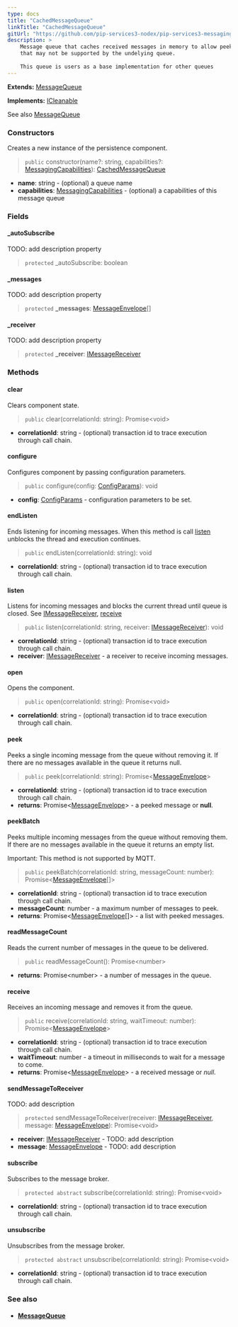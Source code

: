 ```yaml
---
type: docs
title: "CachedMessageQueue"
linkTitle: "CachedMessageQueue"
gitUrl: "https://github.com/pip-services3-nodex/pip-services3-messaging-nodex"
description: >
    Message queue that caches received messages in memory to allow peek operations
    that may not be supported by the undelying queue.
 
    This queue is users as a base implementation for other queues
---
```


**Extends:** [MessageQueue](../message_queue) 

**Implements:** [ICleanable](../../../commons/run/icleanable)

See also [MessageQueue](../message_queue)

### Constructors
Creates a new instance of the persistence component.

> `public` constructor(name?: string, capabilities?: [MessagingCapabilities](../messaging_capabilities)): [CachedMessageQueue]()

- **name**: string - (optional) a queue name
- **capabilities**: [MessagingCapabilities](../messaging_capabilities) - (optional) a capabilities of this message queue

### Fields

<span class="hide-title-link">

#### _autoSubscribe
TODO: add description property  

> `protected` _autoSubscribe: boolean

#### _messages
TODO: add description property  

> `protected` **_messages**: [MessageEnvelope](../message_envelope)[]

#### _receiver
TODO: add description property  

> `protected` **_receiver**: [IMessageReceiver](../imessage_receiver)

</span>

### Methods

#### clear
Clears component state.

> `public` clear(correlationId: string): Promise\<void\>

- **correlationId**: string - (optional) transaction id to trace execution through call chain.

#### configure
Configures component by passing configuration parameters.

> `public` configure(config: [ConfigParams](../../../commons/config/config_params)): void

- **config**: [ConfigParams](../../../commons/config/config_params) - configuration parameters to be set.

#### endListen
Ends listening for incoming messages.
When this method is call [listen](#listen) unblocks the thread and execution continues.

> `public` endListen(correlationId: string): void

- **correlationId**: string - (optional) transaction id to trace execution through call chain.

#### listen
Listens for incoming messages and blocks the current thread until queue is closed.
See [IMessageReceiver](../imessage_receiver), [receive](#receive)

> `public` listen(correlationId: string, receiver: [IMessageReceiver](../imessage_receiver)): void

- **correlationId**: string - (optional) transaction id to trace execution through call chain.
- **receiver**: [IMessageReceiver](../imessage_receiver) - a receiver to receive incoming messages.


#### open
Opens the component.

> `public` open(correlationId: string): Promise\<void\>

- **correlationId**: string - (optional) transaction id to trace execution through call chain.


#### peek
Peeks a single incoming message from the queue without removing it.
If there are no messages available in the queue it returns null.

> `public` peek(correlationId: string): Promise<[MessageEnvelope](../message_envelope)>

- **correlationId**: string - (optional) transaction id to trace execution through call chain.
- **returns**: Promise<[MessageEnvelope](../message_envelope)> - a peeked message or **null**.


#### peekBatch
Peeks multiple incoming messages from the queue without removing them.
If there are no messages available in the queue it returns an empty list.

Important: This method is not supported by MQTT.

> `public` peekBatch(correlationId: string, messageCount: number): Promise<[MessageEnvelope](../message_envelope)[]>

- **correlationId**: string - (optional) transaction id to trace execution through call chain.
- **messageCount**: number - a maximum number of messages to peek.
- **returns**: Promise<[MessageEnvelope](../message_envelope)[]> - a list with peeked messages.

#### readMessageCount
Reads the current number of messages in the queue to be delivered.

> `public` readMessageCount(): Promise\<number\>

- **returns**: Promise\<number\> - a number of messages in the queue.

#### receive
Receives an incoming message and removes it from the queue.

> `public` receive(correlationId: string, waitTimeout: number): Promise<[MessageEnvelope](../message_envelope)> 

- **correlationId**: string - (optional) transaction id to trace execution through call chain.
- **waitTimeout**: number - a timeout in milliseconds to wait for a message to come.
- **returns**: Promise<[MessageEnvelope](../message_envelope)> - a received message or *null*.


#### sendMessageToReceiver
TODO: add description

> `protected` sendMessageToReceiver(receiver: [IMessageReceiver](../imessage_receiver), message: [MessageEnvelope](../message_envelope)): Promise\<void\>

- **receiver**: [IMessageReceiver](../imessage_receiver) - TODO: add description
- **message**: [MessageEnvelope](../message_envelope) - TODO: add description


#### subscribe
Subscribes to the message broker.

> `protected abstract` subscribe(correlationId: string): Promise\<void\>

- **correlationId**: string - (optional) transaction id to trace execution through call chain.


#### unsubscribe
Unsubscribes from the message broker.

> `protected abstract` unsubscribe(correlationId: string): Promise\<void\>

- **correlationId**: string - (optional) transaction id to trace execution through call chain.


### See also
- #### [MessageQueue](../message_queue)
